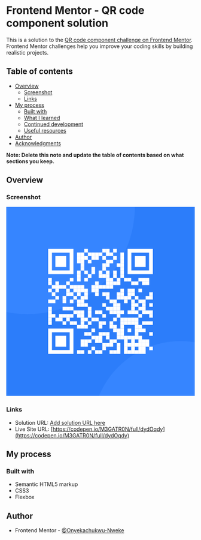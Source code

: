 # Frontend Mentor - QR code component solution

This is a solution to the [QR code component challenge on Frontend Mentor](https://www.frontendmentor.io/challenges/qr-code-component-iux_sIO_H). Frontend Mentor challenges help you improve your coding skills by building realistic projects. 

## Table of contents

- [Overview](#overview)
  - [Screenshot](#screenshot)
  - [Links](#links)
- [My process](#my-process)
  - [Built with](#built-with)
  - [What I learned](#what-i-learned)
  - [Continued development](#continued-development)
  - [Useful resources](#useful-resources)
- [Author](#author)
- [Acknowledgments](#acknowledgments)

**Note: Delete this note and update the table of contents based on what sections you keep.**

## Overview

### Screenshot

![./images/image-qr-code.png](./images/image-qr-code.png)

### Links

- Solution URL: [Add solution URL here](https://your-solution-url.com)
- Live Site URL: [https://codepen.io/M3GATR0N/full/dydOqdy](https://codepen.io/M3GATR0N/full/dydOqdy)

## My process

### Built with

- Semantic HTML5 markup
- CSS3
- Flexbox

## Author

- Frontend Mentor - [@Onyekachukwu-Nweke](https://www.frontendmentor.io/profile/Onyekachukwu-Nweke)


